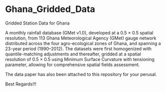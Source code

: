 # Ghana_Gridded_Data
Gridded Station Data for Ghana


A monthly rainfall database (GMet v1.0), developed at a 0.5 × 0.5 spatial resolution, from 113 Ghana Meteorological Agency (GMet) gauge network distributed across the 
four agro-ecological zones of Ghana, and spanning a 23-year period (1990–2012). The datasets were first homogenized with quantile-matching adjustments and thereafter, 
gridded at a spatial resolution of 0.5 × 0.5 using Minimum Surface Curvature with tensioning parameter, allowing for comprehensive spatial fields assessment.

The data paper has also been attached to this repository for your perusal.

Best Regards!!!
